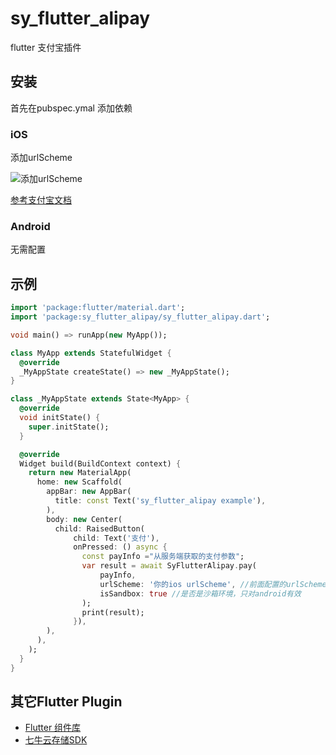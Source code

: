 # sy_flutter_alipay

flutter 支付宝插件

## 安装

首先在pubspec.ymal 添加依赖

### iOS

添加urlScheme

![添加urlScheme](https://t.alipayobjects.com/images/rmsweb/T1lThhXj4cXXXXXXXX.png)

[参考支付宝文档](https://docs.open.alipay.com/204/105295/)

### Android

无需配置

## 示例

``` dart
import 'package:flutter/material.dart';
import 'package:sy_flutter_alipay/sy_flutter_alipay.dart';

void main() => runApp(new MyApp());

class MyApp extends StatefulWidget {
  @override
  _MyAppState createState() => new _MyAppState();
}

class _MyAppState extends State<MyApp> {
  @override
  void initState() {
    super.initState();
  }

  @override
  Widget build(BuildContext context) {
    return new MaterialApp(
      home: new Scaffold(
        appBar: new AppBar(
          title: const Text('sy_flutter_alipay example'),
        ),
        body: new Center(
          child: RaisedButton(
              child: Text('支付'),
              onPressed: () async {
                const payInfo ="从服务端获取的支付参数";
                var result = await SyFlutterAlipay.pay(
                    payInfo,
                    urlScheme: '你的ios urlScheme', //前面配置的urlScheme
                    isSandbox: true //是否是沙箱环境，只对android有效
                );
                print(result);
              }),
        ),
      ),
    );
  }
}

```

## 其它Flutter Plugin
- [Flutter 组件库](https://github.com/lishuhao/sy_flutter_widgets)
- [七牛云存储SDK](https://github.com/lishuhao/sy_flutter_qiniu_storage)